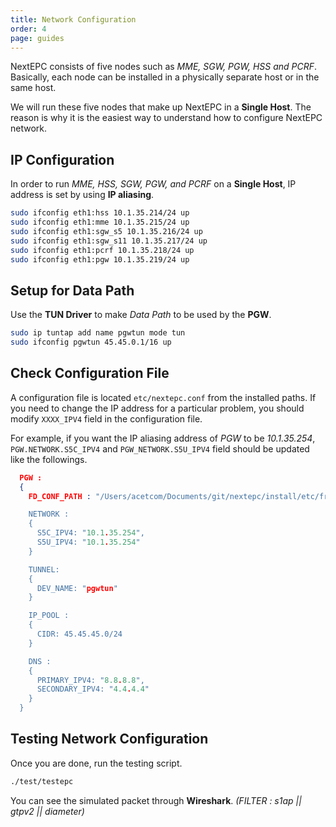 ```yaml
---
title: Network Configuration
order: 4
page: guides
---
```


NextEPC consists of five nodes such as _MME, SGW, PGW, HSS and PCRF_. Basically, each node can be installed in a physically separate host or in the same host.

We will run these five nodes that make up NextEPC in a **Single Host**. The reason is why it is the easiest way to understand how to configure NextEPC network.

## IP Configuration

In order to run _MME, HSS, SGW, PGW, and PCRF_ on a **Single Host**, IP address is set by using **IP aliasing**.

```bash
sudo ifconfig eth1:hss 10.1.35.214/24 up
sudo ifconfig eth1:mme 10.1.35.215/24 up
sudo ifconfig eth1:sgw_s5 10.1.35.216/24 up
sudo ifconfig eth1:sgw_s11 10.1.35.217/24 up
sudo ifconfig eth1:pcrf 10.1.35.218/24 up
sudo ifconfig eth1:pgw 10.1.35.219/24 up
```

## Setup for Data Path

Use the **TUN Driver** to make _Data Path_ to be used by the **PGW**.

```bash
sudo ip tuntap add name pgwtun mode tun
sudo ifconfig pgwtun 45.45.0.1/16 up
```

## Check Configuration File

A configuration file is located `etc/nextepc.conf` from the installed paths. If you need to change the IP address for a particular problem, you should modify `XXXX_IPV4` field in the configuration file.

For example, if you want the IP aliasing address of *PGW* to be _10.1.35.254_, `PGW.NETWORK.S5C_IPV4` and `PGW_NETWORK.S5U_IPV4` field should be updated like the followings.

```json
  PGW :
  {
    FD_CONF_PATH : "/Users/acetcom/Documents/git/nextepc/install/etc/freeDiamete

    NETWORK :
    {
      S5C_IPV4: "10.1.35.254",
      S5U_IPV4: "10.1.35.254"
    }

    TUNNEL:
    {
      DEV_NAME: "pgwtun"
    }

    IP_POOL :
    {
      CIDR: 45.45.45.0/24
    }

    DNS :
    {
      PRIMARY_IPV4: "8.8.8.8",
      SECONDARY_IPV4: "4.4.4.4"
    }
  }
```

## Testing Network Configuration

Once you are done, run the testing script.
```bash
./test/testepc
```
You can see the simulated packet through **Wireshark**.  _(FILTER : s1ap || gtpv2 || diameter)_

